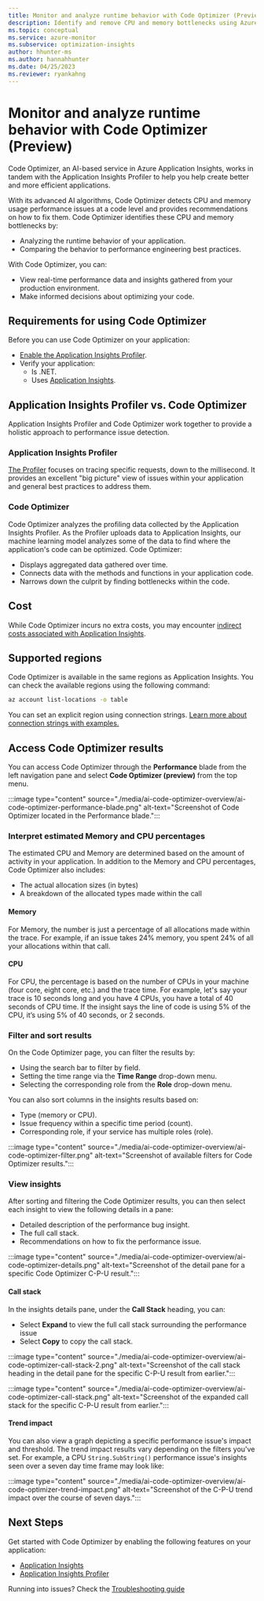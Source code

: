 ```yaml
---
title: Monitor and analyze runtime behavior with Code Optimizer (Preview)
description: Identify and remove CPU and memory bottlenecks using Azure Monitor's Code Optimizer feature
ms.topic: conceptual
ms.service: azure-monitor
ms.subservice: optimization-insights
author: hhunter-ms
ms.author: hannahhunter
ms.date: 04/25/2023
ms.reviewer: ryankahng
---
```


# Monitor and analyze runtime behavior with Code Optimizer (Preview)

Code Optimizer, an AI-based service in Azure Application Insights, works in tandem with the Application Insights Profiler to help you help create better and more efficient applications. 

With its advanced AI algorithms, Code Optimizer detects CPU and memory usage performance issues at a code level and provides recommendations on how to fix them. Code Optimizer identifies these CPU and memory bottlenecks by:

- Analyzing the runtime behavior of your application.
- Comparing the behavior to performance engineering best practices.

With Code Optimizer, you can:
- View real-time performance data and insights gathered from your production environment. 
- Make informed decisions about optimizing your code.

## Requirements for using Code Optimizer

Before you can use Code Optimizer on your application:

- [Enable the Application Insights Profiler](../profiler/profiler-overview.md).
- Verify your application:
  - Is .NET.
  - Uses [Application Insights](../app/app-insights-overview.md).

## Application Insights Profiler vs. Code Optimizer

Application Insights Profiler and Code Optimizer work together to provide a holistic approach to performance issue detection.

### Application Insights Profiler
[The Profiler](../profiler/profiler-overview.md) focuses on tracing specific requests, down to the millisecond. It provides an excellent "big picture" view of issues within your application and general best practices to address them.

### Code Optimizer
Code Optimizer analyzes the profiling data collected by the Application Insights Profiler. As the Profiler uploads data to Application Insights, our machine learning model analyzes some of the data to find where the application's code can be optimized. Code Optimizer:

- Displays aggregated data gathered over time.
- Connects data with the methods and functions in your application code.
- Narrows down the culprit by finding bottlenecks within the code.

## Cost

While Code Optimizer incurs no extra costs, you may encounter [indirect costs associated with Application Insights](/azure/azure-monitor/faq#is-it-free-). 

## Supported regions

Code Optimizer is available in the same regions as Application Insights. You can check the available regions using the following command:

```sh
az account list-locations -o table
```

You can set an explicit region using connection strings. [Learn more about connection strings with examples.](../app/sdk-connection-string.md#connection-string-examples)

## Access Code Optimizer results

You can access Code Optimizer through the **Performance** blade from the left navigation pane and select **Code Optimizer (preview)** from the top menu.

:::image type="content" source="./media/ai-code-optimizer-overview/ai-code-optimizer-performance-blade.png" alt-text="Screenshot of Code Optimizer located in the Performance blade.":::

### Interpret estimated Memory and CPU percentages

The estimated CPU and Memory are determined based on the amount of activity in your application. In addition to the Memory and CPU percentages, Code Optimizer also includes:

- The actual allocation sizes (in bytes)
- A breakdown of the allocated types made within the call

#### Memory
For Memory, the number is just a percentage of all allocations made within the trace. For example, if an issue takes 24% memory, you spent 24% of all your allocations within that call.

#### CPU
For CPU, the percentage is based on the number of CPUs in your machine (four core, eight core, etc.) and the trace time. For example, let's say your trace is 10 seconds long and you have 4 CPUs, you have a total of 40 seconds of CPU time. If the insight says the line of code is using 5% of the CPU, it’s using 5% of 40 seconds, or 2 seconds.

### Filter and sort results

On the Code Optimizer page, you can filter the results by:

- Using the search bar to filter by field.
- Setting the time range via the **Time Range** drop-down menu.
- Selecting the corresponding role from the **Role** drop-down menu.

You can also sort columns in the insights results based on:

- Type (memory or CPU).
- Issue frequency within a specific time period (count).
- Corresponding role, if your service has multiple roles (role).

:::image type="content" source="./media/ai-code-optimizer-overview/ai-code-optimizer-filter.png" alt-text="Screenshot of available filters for Code Optimizer results.":::

### View insights

After sorting and filtering the Code Optimizer results, you can then select each insight to view the following details in a pane:

- Detailed description of the performance bug insight.
- The full call stack.
- Recommendations on how to fix the performance issue.

:::image type="content" source="./media/ai-code-optimizer-overview/ai-code-optimizer-details.png" alt-text="Screenshot of the detail pane for a specific Code Optimizer C-P-U result.":::

#### Call stack

In the insights details pane, under the **Call Stack** heading, you can:

- Select **Expand** to view the full call stack surrounding the performance issue
- Select **Copy** to copy the call stack.

:::image type="content" source="./media/ai-code-optimizer-overview/ai-code-optimizer-call-stack-2.png" alt-text="Screenshot of the call stack heading in the detail pane for the specific C-P-U result from earlier.":::

:::image type="content" source="./media/ai-code-optimizer-overview/ai-code-optimizer-call-stack.png" alt-text="Screenshot of the expanded call stack for the specific C-P-U result from earlier.":::

#### Trend impact

You can also view a graph depicting a specific performance issue's impact and threshold. The trend impact results vary depending on the filters you've set. For example, a CPU `String.SubString()` performance issue's insights seen over a seven day time frame may look like:

:::image type="content" source="./media/ai-code-optimizer-overview/ai-code-optimizer-trend-impact.png" alt-text="Screenshot of the C-P-U trend impact over the course of seven days.":::


## Next Steps

Get started with Code Optimizer by enabling the following features on your application:
- [Application Insights](../app/create-workspace-resource.md)
- [Application Insights Profiler](../profiler/profiler-overview.md)

Running into issues? Check the [Troubleshooting guide](/troubleshoot/azure/azure-monitor/app-insights/code-optimizations-troubleshooting)